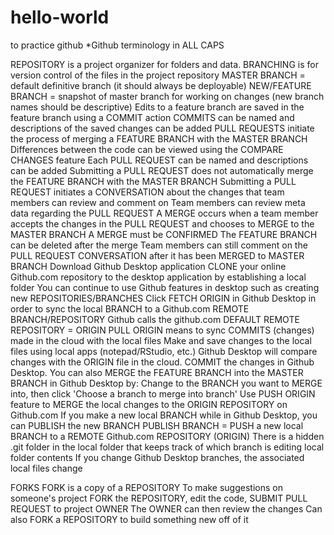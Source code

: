 # hello-world
to practice github
*Github terminology in ALL CAPS

REPOSITORY is a project organizer for folders and data.
BRANCHING is for version control of the files in the project repository
    MASTER BRANCH = default definitive branch (it should always be deployable)
    NEW/FEATURE BRANCH = snapshot of master branch for working on changes (new branch names should be descriptive)
Edits to a feature branch are saved in the feature branch using a COMMIT action
    COMMITS can be named and descriptions of the saved changes can be added
PULL REQUESTS initiate the process of merging a FEATURE BRANCH with the MASTER BRANCH
	Differences between the code can be viewed using the COMPARE CHANGES feature
	Each PULL REQUEST can be named and descriptions can be added
	Submitting a PULL REQUEST does not automatically merge the FEATURE BRANCH with the MASTER BRANCH
	Submitting a PULL REQUEST initiates a CONVERSATION about the changes that team members can review and comment on
	Team members can review meta data regarding the PULL REQUEST
A MERGE occurs when a team member accepts the changes in the PULL REQUEST and chooses to MERGE to the MASTER BRANCH
	A MERGE must be CONFIRMED
	The FEATURE BRANCH can be deleted after the merge
	Team members can still comment on the PULL REQUEST CONVERSATION after it has been MERGED to MASTER BRANCH
Download Github Desktop application
	CLONE your online Github.com repository to the desktop application by establishing a local folder
	You can continue to use Github features in desktop such as creating new REPOSITORIES/BRANCHES
	Click FETCH ORIGIN in Github Desktop in order to sync the local BRANCH to a Github.com REMOTE BRANCH/REPOSITORY
	Github calls the github.com DEFAULT REMOTE REPOSITORY = ORIGIN
	PULL ORIGIN means to sync COMMITS (changes) made in the cloud with the local files
	Make and save changes to the local files using local apps (notepad/RStudio, etc.)
	Github Desktop will compare changes with the ORIGIN file in the cloud. COMMIT the changes in Github Desktop.
	You can also MERGE the FEATURE BRANCH into the MASTER BRANCH in Github Desktop by:
		Change to the BRANCH you want to MERGE into, then click 'Choose a branch to merge into branch'
	Use PUSH ORIGIN feature to MERGE the local changes to the ORIGIN REPOSITORY on Github.com
	If you make a new local BRANCH while in Github Desktop, you can PUBLISH the new BRANCH
		PUBLISH BRANCH = PUSH a new local BRANCH to a REMOTE Github.com REPOSITORY (ORIGIN)
	There is a hidden .git folder in the local folder that keeps track of which branch is editing local folder contents
		If you change Github Desktop branches, the associated local files change
		
FORKS
	FORK is a copy of a REPOSITORY
	To make suggestions on someone's project
		FORK the REPOSITORY, edit the code, SUBMIT PULL REQUEST to project OWNER
		The OWNER can then review the changes
	Can also FORK a REPOSITORY to build something new off of it
